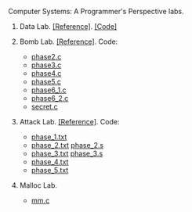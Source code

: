 Computer Systems: A Programmer's Perspective labs.

1. Data Lab. [[Reference]](https://yieldnull.com/blog/4b85a93fe9e4c80735233aa6dff922245f303698/). [[Code]](https://github.com/YieldNull/CSAPP/blob/master/lab1-data/src/bits.c)

2. Bomb Lab. [[Reference]](https://yieldnull.com/blog/ed9209f92effdad6f9fe997fdfc120ecc89ea212/). Code:

	- [phase2.c](https://github.com/YieldNull/CSAPP/blob/master/lab2-bomb/src/disassemble/phase2.c)
	- [phase3.c](https://github.com/YieldNull/CSAPP/blob/master/lab2-bomb/src/disassemble/phase3.c)
	- [phase4.c](https://github.com/YieldNull/CSAPP/blob/master/lab2-bomb/src/disassemble/phase4.c)
	- [phase5.c](https://github.com/YieldNull/CSAPP/blob/master/lab2-bomb/src/disassemble/phase5.c)
	- [phase6_1.c](https://github.com/YieldNull/CSAPP/blob/master/lab2-bomb/src/disassemble/phase6_1.c)
	- [phase6_2.c](https://github.com/YieldNull/CSAPP/blob/master/lab2-bomb/src/disassemble/phase6_2.c)
	- [secret.c](https://github.com/YieldNull/CSAPP/blob/master/lab2-bomb/src/disassemble/secret.c)

3. Attack Lab. [[Reference]](https://yieldnull.com/blog/dcb4c62c236607a01fae789bf5317ead310bad70/). Code:

	- [phase_1.txt](https://github.com/YieldNull/CSAPP/blob/master/lab3-attack/src/input/phase_1.txt)
	- [phase_2.txt](https://github.com/YieldNull/CSAPP/blob/master/lab3-attack/src/input/phase_2.txt) [phase_2.s](https://github.com/YieldNull/CSAPP/blob/master/lab3-attack/src/input/phase_2.s)
	- [phase_3.txt](https://github.com/YieldNull/CSAPP/blob/master/lab3-attack/src/input/phase_3.txt) [phase_3.s](https://github.com/YieldNull/CSAPP/blob/master/lab3-attack/src/input/phase_3.s)
	- [phase_4.txt](https://github.com/YieldNull/CSAPP/blob/master/lab3-attack/src/input/phase_4.txt)
	- [phase_5.txt](https://github.com/YieldNull/CSAPP/blob/master/lab3-attack/src/input/phase_5.txt)

4. Malloc Lab.

	- [mm.c](https://github.com/YieldNull/CSAPP/blob/master/lab8-malloc/src/mm.c)